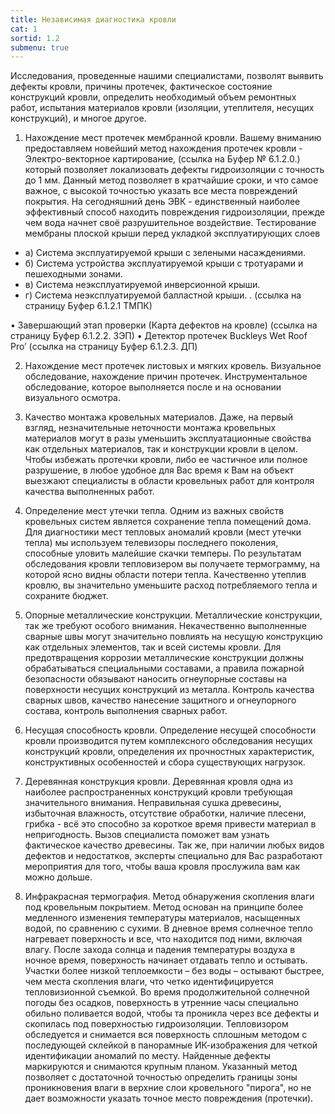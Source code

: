 ```yaml
---
title: Независимая диагностика кровли
cat: 1
sortid: 1.2
submenu: true
---
```


Исследования, проведенные нашими специалистами, позволят выявить дефекты кровли, причины протечек, фактическое состояние конструкций кровли, определить необходимый объем ремонтных работ, испытания материалов кровли (изоляции, утеплителя, несущих конструкций), и многое другое.

1. Нахождение мест протечек мембранной кровли.
Вашему вниманию предоставляем новейший метод нахождения протечек кровли - Электро-векторное картирование, (ссылка на Буфер № 6.1.2.0.) который позволяет локализовать дефекты гидроизоляции с точность до 1 мм.
Данный метод позволяет в кратчайшие сроки, и что самое важное, с высокой точностью указать все места повреждений покрытия. На сегодняшний день ЭВК - единственный наиболее эффективный способ находить повреждения гидроизоляции, прежде чем вода начнет своё разрушительное воздействие.
Тестирование мембраны плоской крыши перед укладкой эксплуатирующих слоев
- а) Система эксплуатируемой крыши с зелеными насаждениями.
- б) Система устройства эксплуатируемой крыши с тротуарами и пешеходными зонами.
- в) Система неэксплуатируемой инверсионной крыши.
- г) Система неэксплуатируемой балластной крыши.
. (ссылка на страницу Буфер 6.1.2.1 ТМПК)

•	Завершающий этап проверки (Карта дефектов на кровле) (ссылка на страницу Буфер 6.1.2.2. ЗЭП)
•	Детектор протечек Buckleys Wet Roof Pro’ (ссылка на страницу Буфер 6.1.2.3. ДП)

2. Нахождение мест протечек листовых и мягких кровель. 
Визуальное обследование, нахождение причин протечек. Инструментальное обследование, которое выполняется после и на основании визуального осмотра.

3. Качество монтажа кровельных материалов.
Даже, на первый взгляд, незначительные неточности монтажа кровельных материалов могут в разы уменьшить эксплуатационные свойства как отдельных материалов, так и конструкции кровли в целом. Чтобы избежать протечки кровли, либо ее частичное или полное разрушение, в любое удобное для Вас время к Вам на объект выезжают специалисты в области кровельных работ для контроля качества выполненных работ.

4. Определение мест утечки тепла.
Одним из важных свойств кровельных систем является сохранение тепла помещений дома. Для диагностики мест тепловых аномалий кровли (мест утечки тепла) мы используем телевизоры последнего поколения, способные уловить малейшие скачки темперы. По результатам обследования кровли тепловизером вы получаете термограмму, на которой ясно видны области потери тепла. Качественно утеплив кровлю, вы значительно уменьшите расход потребляемого тепла и сохраните бюджет.

5. Опорные металлические конструкции.
Металлические конструкции, так же требуют особого внимания. Некачественно выполненные сварные швы могут значительно повлиять на несущую конструкцию как отдельных элементов, так и всей системы кровли.
Для предотвращения коррозии металлические конструкции должны обрабатываться специальными составами, а правила пожарной безопасности обязывают наносить огнеупорные составы на поверхности несущих конструкций из металла. Контроль качества сварных швов, качество нанесение защитного и огнеупорного состава, контроль выполнения сварных работ.

6. Несущая способность кровли.
Определение несущей способности кровли производится путем комплексного обследования несущих конструкций кровли, определения их прочностных характеристик, конструктивных особенностей и сбора существующих нагрузок. 

7. Деревянная конструкция кровли.
Деревянная кровля одна из наиболее распространенных конструкций кровли требующая значительного внимания. Неправильная сушка древесины, избыточная влажность, отсутствие обработки, наличие плесени, грибка - всё это способно за короткое время привести материал в непригодность. Вызов специалиста поможет вам узнать фактическое качество древесины. Так же, при наличии любых видов дефектов и недостатков, эксперты специально для Вас разработают мероприятия для того, чтобы ваша кровля прослужила вам как можно дольше.

8. Инфракрасная термография.
Метод обнаружения скопления влаги под кровельным покрытием. Метод основан на принципе более медленного изменения температуры материалов, насыщенных водой, по сравнению с сухими.
В дневное время солнечное тепло нагревает поверхность и все, что находится под ними, включая влагу. 
После захода солнца и падения температуры воздуха в ночное время, поверхность начинает отдавать тепло и остывать. 
Участки более низкой теплоемкости – без воды – остывают быстрее, чем места скопления влаги, что четко идентифицируется тепловизионной съемкой.
Во время продолжительной солнечной погоды без осадков, поверхность в утренние часы специально обильно поливается водой, чтобы та проникла через все дефекты и скопилась под поверхностью гидроизоляции. Тепловизором обследуется и снимается вся поверхность сплошным методом с последующей склейкой в панорамные ИК-изображения для четкой идентификации аномалий по месту. Найденные дефекты маркируются и снимаются крупным планом. Указанный метод позволяет с достаточной точностью определить границы зоны проникновения влаги в верхние слои кровельного "пирога", но не дает возможности указать точное место повреждения (протечки).


